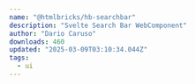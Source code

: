 ```yaml
---
name: "@htmlbricks/hb-searchbar"
description: "Svelte Search Bar WebComponent"
author: "Dario Caruso"
downloads: 460
updated: "2025-03-09T03:10:34.044Z"
tags: 
  - ui
---
```

